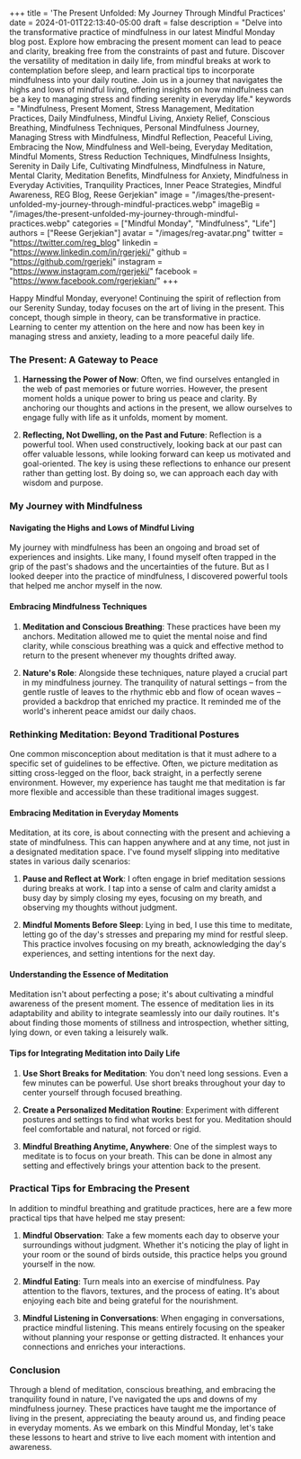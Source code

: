 +++
title = 'The Present Unfolded: My Journey Through Mindful Practices'
date = 2024-01-01T22:13:40-05:00
draft = false
description = "Delve into the transformative practice of mindfulness in our latest Mindful Monday blog post. Explore how embracing the present moment can lead to peace and clarity, breaking free from the constraints of past and future. Discover the versatility of meditation in daily life, from mindful breaks at work to contemplation before sleep, and learn practical tips to incorporate mindfulness into your daily routine. Join us in a journey that navigates the highs and lows of mindful living, offering insights on how mindfulness can be a key to managing stress and finding serenity in everyday life."
keywords = "Mindfulness, Present Moment, Stress Management, Meditation Practices, Daily Mindfulness, Mindful Living, Anxiety Relief, Conscious Breathing, Mindfulness Techniques, Personal Mindfulness Journey, Managing Stress with Mindfulness, Mindful Reflection, Peaceful Living, Embracing the Now, Mindfulness and Well-being, Everyday Meditation, Mindful Moments, Stress Reduction Techniques, Mindfulness Insights, Serenity in Daily Life, Cultivating Mindfulness, Mindfulness in Nature, Mental Clarity, Meditation Benefits, Mindfulness for Anxiety, Mindfulness in Everyday Activities, Tranquility Practices, Inner Peace Strategies, Mindful Awareness, REG Blog, Reese Gerjekian"
image = "/images/the-present-unfolded-my-journey-through-mindful-practices.webp"
imageBig = "/images/the-present-unfolded-my-journey-through-mindful-practices.webp"
categories = ["Mindful Monday", "Mindfulness", "Life"]
authors = ["Reese Gerjekian"]
avatar = "/images/reg-avatar.png"
twitter = "https://twitter.com/reg_blog"
linkedin = "https://www.linkedin.com/in/rgerjeki/"
github = "https://github.com/rgerjeki"
instagram = "https://www.instagram.com/rgerjeki/"
facebook = "https://www.facebook.com/rgerjekian/"
+++


Happy Mindful Monday, everyone! Continuing the spirit of reflection from our Serenity Sunday, today focuses on the art of living in the present. This concept, though simple in theory, can be transformative in practice. Learning to center my attention on the here and now has been key in managing stress and anxiety, leading to a more peaceful daily life.

### The Present: A Gateway to Peace

1. **Harnessing the Power of Now**: Often, we find ourselves entangled in the web of past memories or future worries. However, the present moment holds a unique power to bring us peace and clarity. By anchoring our thoughts and actions in the present, we allow ourselves to engage fully with life as it unfolds, moment by moment.

2. **Reflecting, Not Dwelling, on the Past and Future**: Reflection is a powerful tool. When used constructively, looking back at our past can offer valuable lessons, while looking forward can keep us motivated and goal-oriented. The key is using these reflections to enhance our present rather than getting lost. By doing so, we can approach each day with wisdom and purpose.

### My Journey with Mindfulness

#### Navigating the Highs and Lows of Mindful Living

My journey with mindfulness has been an ongoing and broad set of experiences and insights. Like many, I found myself often trapped in the grip of the past's shadows and the uncertainties of the future. But as I looked deeper into the practice of mindfulness, I discovered powerful tools that helped me anchor myself in the now.

#### Embracing Mindfulness Techniques

1. **Meditation and Conscious Breathing**: These practices have been my anchors. Meditation allowed me to quiet the mental noise and find clarity, while conscious breathing was a quick and effective method to return to the present whenever my thoughts drifted away.

2. **Nature's Role**: Alongside these techniques, nature played a crucial part in my mindfulness journey. The tranquility of natural settings – from the gentle rustle of leaves to the rhythmic ebb and flow of ocean waves – provided a backdrop that enriched my practice. It reminded me of the world's inherent peace amidst our daily chaos.

### Rethinking Meditation: Beyond Traditional Postures

One common misconception about meditation is that it must adhere to a specific set of guidelines to be effective. Often, we picture meditation as sitting cross-legged on the floor, back straight, in a perfectly serene environment. However, my experience has taught me that meditation is far more flexible and accessible than these traditional images suggest.

#### Embracing Meditation in Everyday Moments

Meditation, at its core, is about connecting with the present and achieving a state of mindfulness. This can happen anywhere and at any time, not just in a designated meditation space. I've found myself slipping into meditative states in various daily scenarios:

1. **Pause and Reflect at Work**: I often engage in brief meditation sessions during breaks at work. I tap into a sense of calm and clarity amidst a busy day by simply closing my eyes, focusing on my breath, and observing my thoughts without judgment.

2. **Mindful Moments Before Sleep**: Lying in bed, I use this time to meditate, letting go of the day's stresses and preparing my mind for restful sleep. This practice involves focusing on my breath, acknowledging the day's experiences, and setting intentions for the next day.

#### Understanding the Essence of Meditation

Meditation isn't about perfecting a pose; it's about cultivating a mindful awareness of the present moment. The essence of meditation lies in its adaptability and ability to integrate seamlessly into our daily routines. It's about finding those moments of stillness and introspection, whether sitting, lying down, or even taking a leisurely walk.

#### Tips for Integrating Meditation into Daily Life

1. **Use Short Breaks for Meditation**: You don't need long sessions. Even a few minutes can be powerful. Use short breaks throughout your day to center yourself through focused breathing.

2. **Create a Personalized Meditation Routine**: Experiment with different postures and settings to find what works best for you. Meditation should feel comfortable and natural, not forced or rigid.

3. **Mindful Breathing Anytime, Anywhere**: One of the simplest ways to meditate is to focus on your breath. This can be done in almost any setting and effectively brings your attention back to the present.

### Practical Tips for Embracing the Present

In addition to mindful breathing and gratitude practices, here are a few more practical tips that have helped me stay present:

1. **Mindful Observation**: Take a few moments each day to observe your surroundings without judgment. Whether it's noticing the play of light in your room or the sound of birds outside, this practice helps you ground yourself in the now.

2. **Mindful Eating**: Turn meals into an exercise of mindfulness. Pay attention to the flavors, textures, and the process of eating. It's about enjoying each bite and being grateful for the nourishment.

3. **Mindful Listening in Conversations**: When engaging in conversations, practice mindful listening. This means entirely focusing on the speaker without planning your response or getting distracted. It enhances your connections and enriches your interactions.

### Conclusion

Through a blend of meditation, conscious breathing, and embracing the tranquility found in nature, I've navigated the ups and downs of my mindfulness journey. These practices have taught me the importance of living in the present, appreciating the beauty around us, and finding peace in everyday moments. As we embark on this Mindful Monday, let's take these lessons to heart and strive to live each moment with intention and awareness.